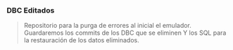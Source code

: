 ### DBC Editados

> Repositorio para la purga de errores al inicial el emulador.
> Guardaremos los commits de los DBC que se eliminen
> Y los SQL para la restauración de los datos eliminados.
